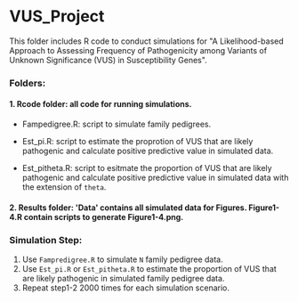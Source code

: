 # VUS_Project


This folder includes R code to conduct simulations for "A Likelihood-based Approach to Assessing Frequency of Pathogenicity among Variants of Unknown Significance (VUS) in Susceptibility Genes".


### Folders:

#### 1. Rcode folder: all code for running simulations. 
- Fampedigree.R: script to simulate family pedigrees.

- Est_pi.R: script to estimate the proprotion of VUS that are likely pathogenic and calculate positive predictive value in simulated data. 

- Est_pitheta.R: script to esitmate the proportion of VUS that are likely pathogenic and calculate positive predictive value in simulated data with the extension of `theta`.

#### 2. Results folder: 'Data' contains all simulated data for Figures. Figure1-4.R contain scripts to generate Figure1-4.png. 




### Simulation Step:

1. Use `Fampredigree.R` to simulate `N` family pedigree data. 
2. Use `Est_pi.R` or `Est_pitheta.R` to estimate the proportion of VUS that are likely pathogenic in simulated family pedigree data. 
3. Repeat step1-2 2000 times for each simulation scenario. 







